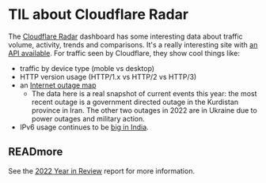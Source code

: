 # TIL about Cloudflare Radar

The [Cloudflare Radar](https://radar.cloudflare.com/) dashboard has some interesting data about traffic volume, activity, trends and comparisons. It's a really interesting site with [an API available](https://developers.cloudflare.com/radar/). For traffic seen by Cloudflare, they show cool things like:

  - traffic by device type (moble vs desktop)
  - HTTP version usage (HTTP/1.x vs HTTP/2 vs HTTP/3)
  - an [Internet outage map](https://radar.cloudflare.com/outage-center) 
    - The data here is a real snapshot of current events this year: the most recent outage is a government directed outage in the Kurdistan province in Iran. The other two outages in 2022 are in Ukraine due to power outages and military action. 
  - IPv6 usage continues to be [big in India](https://radar.cloudflare.com/adoption-and-usage/in). 


## READmore

See the [2022 Year in Review](https://radar.cloudflare.com/year-in-review/2022) report for more information.
